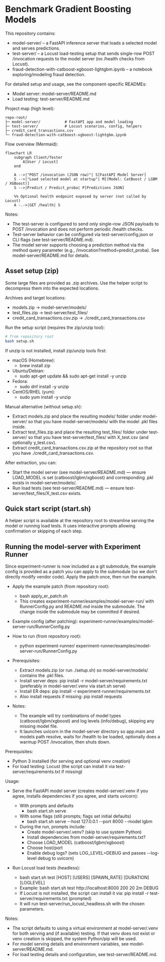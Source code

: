 # Benchmark Gradient Boosting Models

This repository contains:
- model-server/ – a FastAPI inference server that loads a selected model and serves predictions.
- test-server/ – a Locust load-testing setup that sends single-row POST /invocation requests to the model server (no /health checks from Locust).
- fraud-detection-with-catboost-xgboost-lightgbm.ipynb – a notebook exploring/modeling fraud detection.

For detailed setup and usage, see the component-specific READMEs:
- Model server: model-server/README.md
- Load testing: test-server/README.md

Project map (high level):
```
repo-root/
├─ model-server/           # FastAPI app and model loading
├─ test-server/            # Locust scenarios, config, helpers
├─ credit_card_transactions.csv
└─ fraud-detection-with-catboost-xgboost-lightgbm.ipynb
```

Flow overview (Mermaid):
```mermaid
flowchart LR
    subgraph Client/Tester
        A[User / Locust]
    end

    A -->|"POST /invocation (JSON row)"| S[FastAPI Model Server]
    S -->|"Load selected model at startup"| M[(Model: CatBoost / LGBM / XGBoost)]
    S -->|Predict / Predict_proba| P[Predictions JSON]

    %% Optional health endpoint exposed by server (not called by Locust)
    A -.->|GET /health| S
```

Notes:
- The test-server is configured to send only single-row JSON payloads to POST /invocation and does not perform periodic /health checks.
- Test-server behavior can be configured via test-server/config.json or CLI flags (see test-server/README.md).
- The model server supports choosing a prediction method via the method query parameter (e.g., /invocation?method=predict_proba). See model-server/README.md for details.


## Asset setup (zip)
Some large files are provided as .zip archives. Use the helper script to decompress them into the expected locations.

Archives and target locations:
- models.zip → model-server/models/
- test_files.zip → test-server/test_files/
- credit_card_transactions.csv.zip → ./credit_card_transactions.csv

Run the setup script (requires the zip/unzip tool):
```bash
# from repository root
bash setup.sh
```

If unzip is not installed, install zip/unzip tools first:
- macOS (Homebrew):
  - brew install zip
- Ubuntu/Debian:
  - sudo apt-get update && sudo apt-get install -y unzip
- Fedora:
  - sudo dnf install -y unzip
- CentOS/RHEL (yum):
  - sudo yum install -y unzip

Manual alternative (without setup.sh):
- Extract models.zip and place the resulting models/ folder under model-server/ so that you have model-server/models/ with the model .pkl files inside.
- Extract test_files.zip and place the resulting test_files/ folder under test-server/ so that you have test-server/test_files/ with X_test.csv (and optionally y_test.csv).
- Extract credit_card_transactions.csv.zip at the repository root so that you have ./credit_card_transactions.csv.

After extraction, you can:
- Start the model server (see model-server/README.md) — ensure LOAD_MODEL is set (catboost/lgbm/xgboost) and corresponding .pkl exists in model-server/models/.
- Run load tests (see test-server/README.md) — ensure test-server/test_files/X_test.csv exists.



## Quick start script (start.sh)
A helper script is available at the repository root to streamline serving the model or running load tests. It uses interactive prompts allowing confirmation or skipping of each step.

## Running the model-server with Experiment Runner

Since experiment-runner is now included as a git submodule, the example config is provided as a patch you can apply to the submodule (so we don't directly modify vendor code). Apply the patch once, then run the example.

- Apply the example patch (from repository root):
  - bash apply_er_patch.sh
  - This creates experiment-runner/examples/model-server-run/ with RunnerConfig.py and README.md inside the submodule. The change inside the submodule may be committed if desired.

- Example config (after patching): experiment-runner/examples/model-server-run/RunnerConfig.py
- How to run (from repository root):
  - python experiment-runner/ experiment-runner/examples/model-server-run/RunnerConfig.py
- Prerequisites:
  - Extract models.zip (or run ./setup.sh) so model-server/models/ contains the .pkl files.
  - Install server deps: pip install -r model-server/requirements.txt (preferably in model-server/.venv via start.sh serve)
  - Install ER deps: pip install -r experiment-runner/requirements.txt
  - Also install requests if missing: pip install requests
- Notes:
  - The example will try combinations of model types (catboost/lgbm/xgboost) and log levels (info/debug), skipping any missing model file.
  - It launches uvicorn in the model-server directory so app.main and models path resolve, waits for /health to be loaded, optionally does a warmup POST /invocation, then shuts down.

Prerequisites:
- Python 3 installed (for serving and optional venv creation)
- For load testing: Locust (the script can install it via test-server/requirements.txt if missing)

Usage:
- Serve the FastAPI model server (creates model-server/.venv if you agree, installs dependencies if you agree, and starts uvicorn):
  - With prompts and defaults
    - bash start.sh serve
  - With some flags (still prompts; flags set initial defaults)
    - bash start.sh serve --host 127.0.0.1 --port 8000 --model lgbm
  - During the run, prompts include:
    - Create model-server/.venv? (skip to use system Python)
    - Install dependencies from model-server/requirements.txt?
    - Choose LOAD_MODEL (catboost/lgbm/xgboost)
    - Choose host/port
    - Enable debug logs? (sets LOG_LEVEL=DEBUG and passes --log-level debug to uvicorn)

- Run Locust load tests (headless):
  - bash start.sh test [HOST] [USERS] [SPAWN_RATE] [DURATION] [LOGLEVEL]
  - Example: bash start.sh test http://localhost:8000 200 20 2m DEBUG
  - If Locust is not installed, the script can install it via: pip install -r test-server/requirements.txt (prompted)
  - It will run test-server/run_locust_headless.sh with the chosen parameters.

Notes:
- The script defaults to using a virtual environment at model-server/.venv for both serving and (if available) testing. If that venv does not exist or venv creation is skipped, the system Python/pip will be used.
- For model serving details and environment variables, see model-server/README.md.
- For load testing details and configuration, see test-server/README.md.
